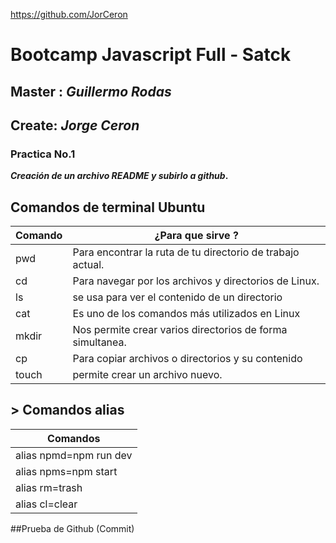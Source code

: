 https://github.com/JorCeron

# **Bootcamp Javascript Full - Satck**
## Master : **_Guillermo Rodas_**
## Create: **_Jorge Ceron_**
### Practica No.1
**_Creación de un archivo README y subirlo a github_.**

## Comandos de terminal Ubuntu
| Comando | ¿Para que sirve ? |
| ------  | ----------------- |
| pwd     | Para encontrar la ruta de tu directorio de trabajo actual. |
| cd      | Para navegar por los archivos y directorios de Linux.      |
| ls      | se usa para ver el contenido de un directorio              |
| cat     | Es uno de los comandos más utilizados en Linux             |
| mkdir   | Nos permite crear varios directorios de forma simultanea.  |
| cp      | Para copiar archivos o directorios y su contenido          |
| touch   | permite crear un archivo nuevo.                            |

## > Comandos alias
|      Comandos        |
|----------------------|
|alias npmd=npm run dev|
|alias npms=npm start  |
|alias rm=trash        |
|alias cl=clear        |

##Prueba de Github (Commit)